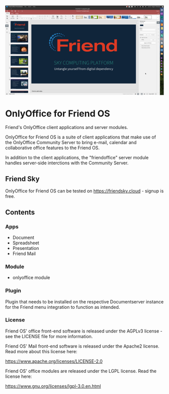![OnlyOffice for Friend OS preview image](https://github.com/friendupcloud/friend-office/blob/main/foffice.jpg?raw=true)

# OnlyOffice for Friend OS
Friend's OnlyOffice client applications and server modules.

OnlyOffice for Friend OS is a suite of client applications that make use of the OnlyOffice Community Server to bring e-mail, calendar and collaborative office features to the Friend OS.

In addition to the client applications, the "friendoffice" server module handles server-side interctions with the Community Server.

## Friend Sky

OnlyOffice for Friend OS can be tested on https://friendsky.cloud - signup is free.

## Contents

### Apps

 * Document
 * Spreadsheet
 * Presentation
 * Friend Mail
 
### Module
 
 * onlyoffice module
 
### Plugin
 
 Plugin that needs to be installed on the respective Documentserver instance for the Friend menu integration to function as intended.

### License

 Friend OS' office front-end software is released under the AGPLv3 license - 
 see the LICENSE file for more information.
 
 Friend OS' Mail front-end software is released under the Apache2 license. Read
 more about this license here:
 
 https://www.apache.org/licenses/LICENSE-2.0
 
 Friend OS' office modules are released
 under the LGPL license. Read the license here:
 
 https://www.gnu.org/licenses/lgpl-3.0.en.html


